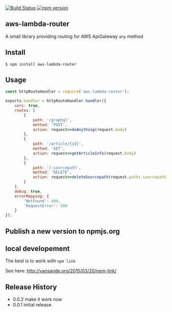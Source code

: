 
[![Build Status](https://travis-ci.org/serverless/serverless.svg?branch=master)](https://travis-ci.org/serverless/serverless)
[![npm version](https://badge.fury.io/js/aws-lambda-router.svg)](https://badge.fury.io/js/aws-lambda-router)


## aws-lambda-router

A small library providing routing for AWS ApiGateway ```any``` method

## Install

```
$ npm install aws-lambda-router
```

## Usage

```js
const httpRouteHandler = require('aws-lambda-router');

exports.handler = httpRouteHandler.handler({
    cors: true,
    routes: [
        {
            path: '/graphql',
            method: 'POST',
            action: request=>doAnything(request.body)
        },
        {
            path: '/article/{id}',
            method: 'GET',
            action: request=>getArticleInfo(request.body)
        },
        {
            path: '/:sourcepath',
            method: 'DELETE',
            action: request=>deleteSourcepath(request.paths.sourcepath)
        }
    ],
    debug: true,
    errorMapping: {
        'NotFound': 404,
        'RequestError': 500
    }
});
```

## Publish a new version to npmjs.org




## local developement

The best is to work with ```npm link```

See here: http://vansande.org/2015/03/20/npm-link/


## Release History

* 0.0.2 make it work now 
* 0.0.1 initial release

